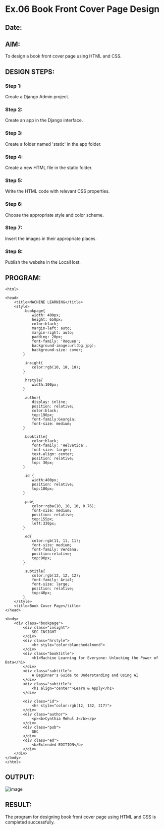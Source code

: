 # Ex.06 Book Front Cover Page Design
## Date:

## AIM:
To design a book front cover page using HTML and CSS.

## DESIGN STEPS:

### Step 1:
Create a Django Admin project.

### Step 2:
Create an app in the Django interface.

### Step 3:
Create a folder named 'static' in the app folder.

### Step 4:
Create a new HTML file in the static folder.

### Step 5:
Write the HTML code with relevant CSS properties.

### Step 6:
Choose the appropriate style and color scheme.

### Step 7:
Insert the images in their appropriate places.

### Step 8:
Publish the website in the LocalHost.

## PROGRAM:
```
<html>

<head>
    <title>MACHINE LEARNING</title>
    <style>
        .bookpage{
            width: 400px;
            height: 650px;
            color:black;
            margin-left: auto;
            margin-right: auto;
            padding: 20px;
            font-family: 'Roquen';
            background-image:url(bg.jpg);
            background-size: cover;
        }

        .insight{
            color:rgb(10, 10, 10);
        }

        .hrstyle{
            width:100px;
        }

        .author{
            display: inline;
            position: relative;
            color:black;
            top:190px;
            font-family:Georgia;
            font-size: medium;
        }

        .booktitle{
            color:black;
            font-family: 'Helvetica';
            font-size: larger;
            text-align: center;
            position: relative;
            top: 30px;
        }

        .id {
            width:400px;
            position: relative;
            top:180px;
        }

        .pub{
            color:rgba(10, 10, 10, 0.76);
            font-size: medium;
            position: relative;
            top:155px;
            left:330px;
        }

        .ed{
            color:rgb(11, 11, 11);
            font-size: medium;
            font-family: Verdana;
            position:relative;
            top:90px;
        }

        .subtitle{
            color:rgb(12, 12, 12);
            font-family: Arial;
            font-size: large;
            position: relative;
            top:40px;
        }
    </style>
    <title>Book Cover Page</title>
</head>

<body>
    <div class="bookpage">
        <div class="insight">
            SEC INSIGHT
        </div>
        <div class="hrstyle">
            <hr style="color:blanchedalmond">
        </div>
        <div class="booktitle">
            <h1>Machine Learning for Everyone: Unlocking the Power of Data</h1>
        </div>
        <div class="subtitle">
            A Beginner's Guide to Understanding and Using AI
        </div>
        <div class="subtitle">
            <h1 align="center">Learn & Apply</h1>
        </div>

        <div class="id">
            <hr style="color:rgb(12, 132, 217)">
        </div>
        <div class="author">
            <p><b>Cynthia Mehul J</b></p>
        </div>
        <div class="pub">
            SEC
        </div>
        <div class="ed">
            <b>Extended EDITION</b>
        </div>
    </div>
</body>
</html>

```

## OUTPUT:

![image](https://github.com/user-attachments/assets/140794b4-8611-44ee-8a9d-43d932ce7272)


## RESULT:
The program for designing book front cover page using HTML and CSS is completed successfully.
